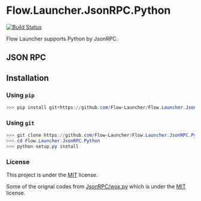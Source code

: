 # Flow.Launcher.JsonRPC.Python

[![Build Status](https://travis-ci.org/Zeroto521/Flow.Launcher.JsonRPC.Python.svg?branch=master)](https://travis-ci.org/Zeroto521/Flow.Launcher.JsonRPC.Python)

Flow Launcher supports Python by JsonRPC.

## JSON RPC

<!-- A picture from wox.one -->

## Installation

### Using `pip`

``` powershell
>>> pip install git+https://github.com/Flow-Launcher/Flow.Launcher.JsonRPC.Python.git
```

### Using `git`

``` powershell
>>> git clone https://github.com/Flow-Launcher/Flow.Launcher.JsonRPC.Python.git
>>> cd Flow.Launcher.JsonRPC.Python
>>> python setup.py install
```

### License

This project is under the [MIT](./LICENSE) license.

Some of the orignal codes from [JsonRPC/wox.py](https://github.com/Wox-launcher/Wox/blob/master/JsonRPC/wox.py) which is under the [MIT](https://github.com/Wox-launcher/Wox/blob/master/LICENSE) license.
